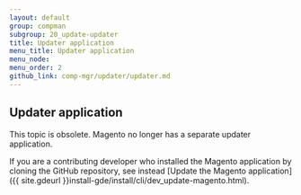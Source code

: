 ```yaml
---
layout: default 
group: compman
subgroup: 20_update-updater
title: Updater application
menu_title: Updater application
menu_node: 
menu_order: 2
github_link: comp-mgr/updater/updater.md
---
```


## Updater application
This topic is obsolete. Magento no longer has a separate updater application.

If you are a contributing developer who installed the Magento application by cloning the GitHub repository, see instead [Update the Magento application]({{ site.gdeurl }}install-gde/install/cli/dev_update-magento.html).